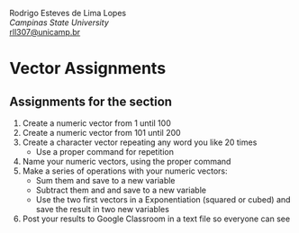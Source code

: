 Rodrigo Esteves de Lima Lopes \
*Campinas State University* \
[rll307@unicamp.br](mailto:rll307@unicamp.br)


# Vector Assignments

## Assignments for the section

1. Create a numeric vector from 1 until 100
1. Create a numeric vector from 101 until 200
1. Create a character vector repeating any word you like 20 times
    - Use a proper command for repetition
1. Name your numeric vectors, using the proper command
1. Make a series of operations with your numeric vectors:
    - Sum them and save to a new variable
    - Subtract them and and save to a new variable
    - Use the two first vectors in a Exponentiation (squared or cubed) and save the result in two new variables
1. Post your results to Google Classroom in a text file so everyone can see



























